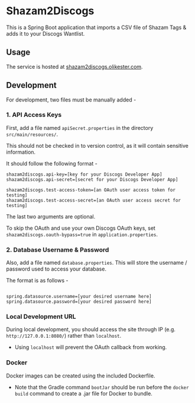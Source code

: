 # Shazam2Discogs

This is a Spring Boot application that imports a CSV file of Shazam Tags & adds it to your Discogs Wantlist. 

## Usage

The service is hosted at [shazam2discogs.olikester.com](https://shazam2discogs.olikester.com). 

## Development

For development, two files must be manually added - 

### 1. API Access Keys

First, add a file named `apiSecret.properties` in the directory `src/main/resources/`. 

This should not be checked in to version control, as it will contain sensitive information. 

It should follow the following format - 

```
shazam2discogs.api-key=[key for your Discogs Developer App]
shazam2discogs.api-secret=[secret for your Discogs Developer App]

shazam2discogs.test-access-token=[an OAuth user access token for testing]
shazam2discogs.test-access-secret=[an OAuth user access secret for testing]
```

The last two arguments are optional. 

To skip the OAuth and use your own Discogs OAuth keys, set `shazam2discogs.oauth-bypass=true` in `application.properties`. 

### 2. Database Username & Password

Also, add a file named `database.properties`. This will store the username / password used to access your database. 

The format is as follows - 

```

spring.datasource.username=[your desired username here]
spring.datasource.password=[your desired password here]

```

### Local Development URL
During local development, you should access the site through IP (e.g. `http://127.0.0.1:8080/`) rather than `localhost`. 

- Using `localhost` will prevent the OAuth callback from working. 


### Docker
Docker images can be created using the included Dockerfile. 

- Note that the Gradle command `bootJar` should be run before the `docker build` command to create a .jar file for Docker to bundle.  
